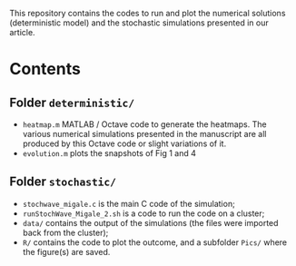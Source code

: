 This repository contains the codes to run and plot the numerical solutions (deterministic model) and the stochastic simulations presented in our article. 

# Contents

## Folder `deterministic/`

-  `heatmap.m` MATLAB / Octave code to generate the heatmaps. 
    The various numerical simulations presented in the manuscript are all produced by this Octave code or slight variations of it.
-  `evolution.m` plots the snapshots of Fig 1 and 4

## Folder `stochastic/`

-  `stochwave_migale.c` is the main C code of the simulation;  
-  `runStochWave_Migale_2.sh` is a code to run the code on a cluster;
-  `data/` contains the output of the simulations (the files were imported back from the cluster); 
-  `R/` contains the code to plot the outcome, and a subfolder `Pics/` where the figure(s) are saved.  


  
